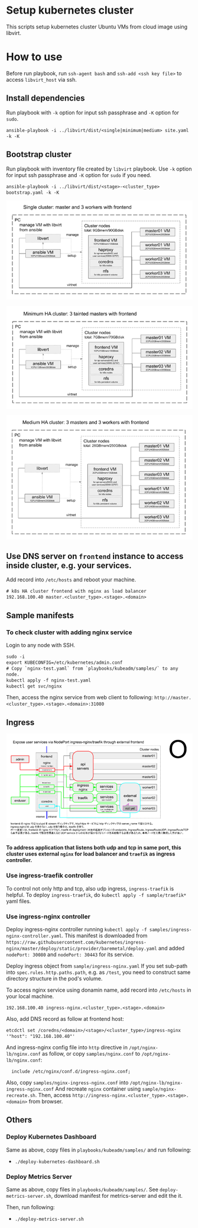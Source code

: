 Setup kubernetes cluster
========================

This scripts setup kubernetes cluster Ubuntu VMs from cloud image using libvirt.

# How to use

Before run playbook, run `ssh-agent bash` and `ssh-add <ssh key file>` to access `libvirt_host` via ssh.

## Install dependencies

Run playbook with `-k` option for input ssh passphrase and `-K` option for `sudo`.
```
ansible-playbook -i ../libvirt/dist/<single|minimum|medium> site.yaml -k -K
```

## Bootstrap cluster

Run playbook with inventory file created by `libvirt` playbook.
Use `-k` option for input ssh passphrase and `-K` option for `sudo` if you need.
```
ansible-playbook -i ../libvirt/dist/<stage>-<cluster_type> bootstrap.yaml -k -K
```

![k8s-cluster-single](k8s-cluster-single.png)

![k8s-ha-cluster-minimum](k8s-ha-cluster-minimum.png)

![k8s-ha-cluster-medium](k8s-ha-cluster-medium.png)

## Use DNS server on `frontend` instance to access inside cluster, e.g. your services.

Add record into `/etc/hosts` and reboot your machine.

```
# k8s HA cluster frontend with nginx as load balancer
192.168.100.40 master.<cluster_type>.<stage>.<domain>
```

## Sample manifests

### To check cluster with adding nginx service

Login to any node with SSH.
```
sudo -i
export KUBECONFIG=/etc/kubernetes/admin.conf
# Copy `nginx-test.yaml` from `playbooks/kubeadm/samples/` to any node.
kubectl apply -f nginx-test.yaml
kubectl get svc/nginx
```

Then, access the nginx service from web client to following:
`http://master.<cluster_type>.<stage>.<domain>:31080`

## Ingress

![k8s-cluster-ingress](k8s-cluster-ingress.png)

**To address application that listens both udp and tcp in same port, this cluster uses external `nginx` for load balancer and `traefik` as ingress controller.**

### Use ingress-traefik controller

To control not only http and tcp, also udp ingress, `ingress-traefik` is helpful.
To deploy `ingress-traefik`, do `kubectl apply -f sample/traefik*` yaml files.

### Use ingress-nginx controller

Deploy ingress-nginx controller running `kubectl apply -f samples/ingress-nginx-controller.yaml`.
This manifest is downloaded from `https://raw.githubusercontent.com/kubernetes/ingress-nginx/master/deploy/static/provider/baremetal/deploy.yaml` and added `nodePort: 30080` and `nodePort: 30443` for its service.

Deploy ingress object from `sample/ingress-nginx.yaml`
If you set sub-path into `spec.rules.http.paths.path`, e.g. as `/test`, you need to construct same directory structure in the pod's volume.

To access nginx service using donamin name, add record into `/etc/hosts` in your local machine.
```
192.168.100.40 ingress-nginx.<cluster_type>.<stage>.<domain>
```
Also, add DNS record as follow at frontend host:
```
etcdctl set /coredns/<domain>/<stage>/<cluster_type>/ingress-nginx '"host": "192.168.100.40"'
```
And ingress-nginx config file into `http` directive in `/opt/nginx-lb/nginx.conf` as follow, or copy `samples/nginx.conf` to `/opt/nginx-lb/nginx.conf`:
```
  include /etc/nginx/conf.d/ingress-nginx.conf;
```
Also, copy `samples/nginx-ingress-nginx.conf` into `/opt/nginx-lb/nginx-ingress-nginx.conf`
And recreate `nginx` container using `sample/nginx-recreate.sh`.
Then, access `http://ingress-nginx.<cluster_type>.<stage>.<domain>` from browser.

## Others

### Deploy Kubernetes Dashboard

Same as above, copy files in `playbooks/kubeadm/samples/` and run following:
* `./deploy-kubernetes-dashboard.sh`

### Deploy Metrics Server
Same as above, copy files in `playbooks/kubeadm/samples/`.
See `deploy-metrics-server.sh`, download manifest for metrics-server and edit the it.

Then, run following:
* `./deploy-metrics-server.sh`
